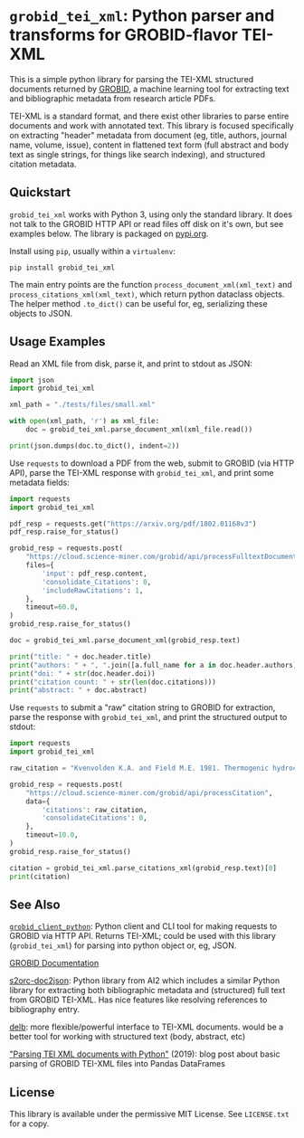 
`grobid_tei_xml`: Python parser and transforms for GROBID-flavor TEI-XML
========================================================================

This is a simple python library for parsing the TEI-XML structured documents
returned by [GROBID](https://github.com/kermitt2/grobid), a machine learning
tool for extracting text and bibliographic metadata from research article PDFs.

TEI-XML is a standard format, and there exist other libraries to parse entire
documents and work with annotated text. This library is focused specifically on
extracting "header" metadata from document (eg, title, authors, journal name,
volume, issue), content in flattened text form (full abstract and body text as
single strings, for things like search indexing), and structured citation
metadata.


## Quickstart

`grobid_tei_xml` works with Python 3, using only the standard library. It does
not talk to the GROBID HTTP API or read files off disk on it's own, but see
examples below. The library is packaged on [pypi.org](https://pypi.org).

Install using `pip`, usually within a `virtualenv`:

    pip install grobid_tei_xml

The main entry points are the function `process_document_xml(xml_text)` and
`process_citations_xml(xml_text)`, which return python dataclass objects. The
helper method `.to_dict()` can be useful for, eg, serializing these objects to
JSON.


## Usage Examples

Read an XML file from disk, parse it, and print to stdout as JSON:

```python
import json
import grobid_tei_xml

xml_path = "./tests/files/small.xml"

with open(xml_path, 'r') as xml_file:
    doc = grobid_tei_xml.parse_document_xml(xml_file.read())

print(json.dumps(doc.to_dict(), indent=2))
```

Use `requests` to download a PDF from the web, submit to GROBID (via HTTP API),
parse the TEI-XML response with `grobid_tei_xml`, and print some metadata
fields:

```python
import requests
import grobid_tei_xml

pdf_resp = requests.get("https://arxiv.org/pdf/1802.01168v3")
pdf_resp.raise_for_status()

grobid_resp = requests.post(
    "https://cloud.science-miner.com/grobid/api/processFulltextDocument",
    files={
        'input': pdf_resp.content,
        'consolidate_Citations': 0,
        'includeRawCitations': 1,
    },
    timeout=60.0,
)
grobid_resp.raise_for_status()

doc = grobid_tei_xml.parse_document_xml(grobid_resp.text)

print("title: " + doc.header.title)
print("authors: " + ", ".join([a.full_name for a in doc.header.authors]))
print("doi: " + str(doc.header.doi))
print("citation count: " + str(len(doc.citations)))
print("abstract: " + doc.abstract)
```

Use `requests` to submit a "raw" citation string to GROBID for extraction,
parse the response with `grobid_tei_xml`, and print the structured output to
stdout:

```python
import requests
import grobid_tei_xml

raw_citation = "Kvenvolden K.A. and Field M.E. 1981. Thermogenic hydrocarbons in unconsolidated sediment of Eel River Basin, offshore northern California. AAPG Bulletin 65:1642-1646"

grobid_resp = requests.post(
    "https://cloud.science-miner.com/grobid/api/processCitation",
    data={
        'citations': raw_citation,
        'consolidateCitations': 0,
    },
    timeout=10.0,
)
grobid_resp.raise_for_status()

citation = grobid_tei_xml.parse_citations_xml(grobid_resp.text)[0]
print(citation)
```

## See Also

[`grobid_client_python`](https://github.com/kermitt2/grobid_client_python):
Python client and CLI tool for making requests to GROBID via HTTP API. Returns
TEI-XML; could be used with this library (`grobid_tei_xml`) for parsing into
python object or, eg, JSON.

[GROBID Documentation](https://grobid.readthedocs.io/en/latest/)

[s2orc-doc2json](https://github.com/allenai/s2orc-doc2json): Python library
from AI2 which includes a similar Python library for extracting both
bibliographic metadata and (structured) full text from GROBID TEI-XML. Has nice
features like resolving references to bibliography entry.

[delb](https://github.com/funkyfuture/delb): more flexible/powerful interface
to TEI-XML documents. would be a better tool for working with structured text
(body, abstract, etc)

["Parsing TEI XML documents with
Python"](https://komax.github.io/blog/text/python/xml/parsing_tei_xml_python/)
(2019): blog post about basic parsing of GROBID TEI-XML files into Pandas
DataFrames


## License

This library is available under the permissive MIT License. See `LICENSE.txt`
for a copy.
